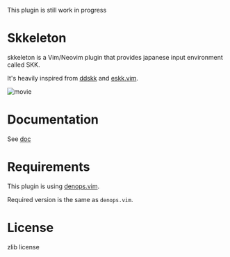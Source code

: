 This plugin is still work in progress

# Skkeleton

skkeleton is a Vim/Neovim plugin that provides japanese input environment called
SKK.

It's heavily inspired from [ddskk](https://github.com/skk-dev/ddskk) and
[eskk.vim](https://github.com/tyru/eskk.vim).

![movie](https://user-images.githubusercontent.com/36663503/131238795-89866efb-6064-4832-b0cf-132fbab1da94.gif)

# Documentation

See
[doc](https://github.com/kuuote/denops-skkeleton.vim/tree/main/doc/skkeleton.jax)

# Requirements

This plugin is using [denops.vim](https://github.com/vim-denops/denops.vim).

Required version is the same as `denops.vim`.

# License

zlib license
